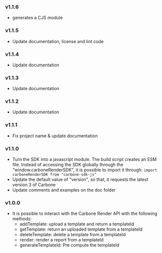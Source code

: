 ### v1.1.6
  - generates a CJS module
### v1.1.5
  - Update documentation, license and lint code
### v1.1.4
  - Update documentation
### v1.1.3
  - Update documentation
### v1.1.2
  - Update documentation
### v1.1.1
  - Fix project name & update documentation
### v1.1.0
  - Turn the SDK into a javascript module. The build script creates an ESM file. Instead of accessing the SDK globally through the "window.carboneRenderSDK", it is possible to import it through: `import carboneRenderSDK from "carbone-sdk-js"`
  - Update the default value of "version", so that, it requests the latest version 3 of Carbone
  - Update comments and examples on the doc folder
### v1.0.0
  - It is possible to interact with the Carbone Render API with the following methods:
    - addTemplate: upload a template and return a templateId
    - getTemplate: return an uploaded template from a templateId
    - deleteTemplate: delete a template from a templateId
    - render: render a report from a templateId
    - generateTemplateId: Pre compute the templateId